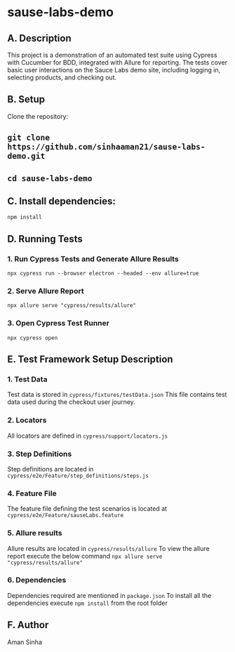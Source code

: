 # sause-labs-demo
## A. Description
This project is a demonstration of an automated test suite using Cypress with Cucumber for BDD, integrated with Allure for reporting. The tests cover basic user interactions on the Sauce Labs demo site, including logging in, selecting products, and checking out.

## B. Setup
Clone the repository:
## `git clone https://github.com/sinhaaman21/sause-labs-demo.git`

## `cd sause-labs-demo`

## C. Install dependencies:
`npm install`

## D. Running Tests

### 1. Run Cypress Tests and Generate Allure Results
`npx cypress run --browser electron --headed --env allure=true`

### 2. Serve Allure Report
`npx allure serve "cypress/results/allure"`

### 3. Open Cypress Test Runner
`npx cypress open`

## E. Test Framework Setup Description

### 1. Test Data
Test data is stored in 
`cypress/fixtures/testData.json` 
This file contains test data used during the checkout user journey.

### 2. Locators
All locators are defined in 
`cypress/support/locators.js`

### 3. Step Definitions
Step definitions are located in 
`cypress/e2e/Feature/step_definitions/steps.js`

### 4. Feature File
The feature file defining the test scenarios is located at 
`cypress/e2e/Feature/sauseLabs.feature`

### 5. Allure results
Allure results are located in 
`cypress/results/allure`
To view the allure report execute the below command
`npx allure serve "cypress/results/allure"`

### 6. Dependencies
Dependencies required are mentioned in `package.json`
To install all the dependencies execute `npm install` from the root folder

## F. Author
Aman Sinha









